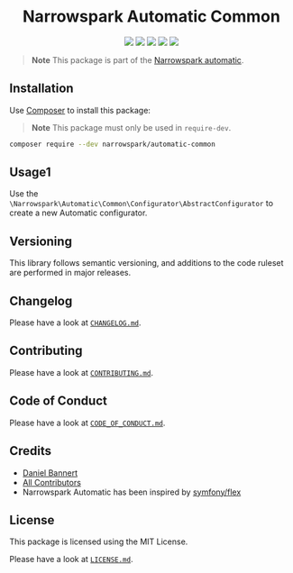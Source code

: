 <h1 align="center">Narrowspark Automatic Common</h1>
<p align="center">
    <a href="https://github.com/narrowspark/automatic/releases"><img src="https://img.shields.io/packagist/v/narrowspark/automatic.svg?style=flat-square"></a>
    <a href="https://php.net/"><img src="https://img.shields.io/badge/php-%5E7.3.0-8892BF.svg?style=flat-square"></a>
    <a href="https://codecov.io/gh/narrowspark/automatic"><img src="https://img.shields.io/codecov/c/github/narrowspark/automatic/master.svg?style=flat-square"></a>
    <a href="#"><img src="https://img.shields.io/badge/style-level%207-brightgreen.svg?style=flat-square&label=phpstan"></a>
    <a href="https://opensource.org/licenses/MIT"><img src="https://img.shields.io/badge/license-MIT-brightgreen.svg?style=flat-square"></a>
</p>

> **Note** This package is part of the [Narrowspark automatic](https://github.com/narrowspark/automatic).

## Installation

Use [Composer](https://getcomposer.org/) to install this package:

> **Note** This package must only be used in `require-dev`.

```sh
composer require --dev narrowspark/automatic-common
```

## Usage1

Use the ```\Narrowspark\Automatic\Common\Configurator\AbstractConfigurator``` to create a new Automatic configurator.

## Versioning

This library follows semantic versioning, and additions to the code ruleset are performed in major releases.

## Changelog

Please have a look at [`CHANGELOG.md`](https://github.com/narrowspark/automatic/blob/master/CHANGELOG.md).

## Contributing

Please have a look at [`CONTRIBUTING.md`](https://github.com/narrowspark/automatic/blob/master/.github/CONTRIBUTING.md).

## Code of Conduct

Please have a look at [`CODE_OF_CONDUCT.md`](https://github.com/narrowspark/automatic/blob/master/.github/CODE_OF_CONDUCT.md).

## Credits

- [Daniel Bannert](https://github.com/prisis)
- [All Contributors](https://github.com/narrowspark/automatic/graphs/contributors)
- Narrowspark Automatic has been inspired by [symfony/flex](https://github.com/symfony/flex)

## License

This package is licensed using the MIT License.

Please have a look at [`LICENSE.md`](LICENSE.md).

